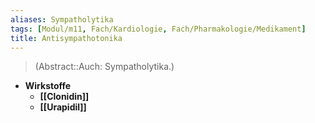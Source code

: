```yaml
---
aliases: Sympatholytika
tags: [Modul/m11, Fach/Kardiologie, Fach/Pharmakologie/Medikament]
title: Antisympathotonika
---
```

> (Abstract::Auch: Sympatholytika.)
- **Wirkstoffe**
	- **[[Clonidin]]**
	- **[[Urapidil]]**